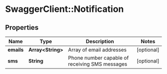 # SwaggerClient::Notification

## Properties
Name | Type | Description | Notes
------------ | ------------- | ------------- | -------------
**emails** | **Array&lt;String&gt;** | Array of email addresses | [optional] 
**sms** | **String** | Phone number capable of receiving SMS messages | [optional] 


